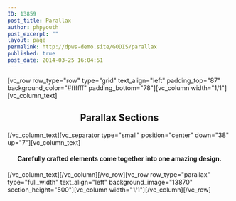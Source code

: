 ```yaml
---
ID: 13859
post_title: Parallax
author: phpyouth
post_excerpt: ""
layout: page
permalink: http://dpws-demo.site/GODIS/parallax
published: true
post_date: 2014-03-25 16:04:51
---
```

[vc_row row_type="row" type="grid" text_align="left" padding_top="87" background_color="#ffffff" padding_bottom="78"][vc_column width="1/1"][vc_column_text]
<h2 style="text-align: center;">Parallax Sections</h2>
[/vc_column_text][vc_separator type="small" position="center" down="38" up="7"][vc_column_text]
<h4 style="text-align: center;">Carefully crafted elements come together into one amazing design.</h4>
[/vc_column_text][/vc_column][/vc_row][vc_row row_type="parallax" type="full_width" text_align="left" background_image="13870" section_height="500"][vc_column width="1/1"][/vc_column][/vc_row]